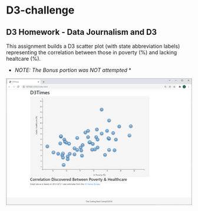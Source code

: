 # D3-challenge
## D3 Homework - Data Journalism and D3 ##

This assignment builds a D3 scatter plot (with state abbreviation labels) representing the correlation between those in poverty (%) and lacking healtcare (%).

* *NOTE: The Bonus portion was NOT attempted* *

![Screenshot](screenshots/D3_screenshot.png)
